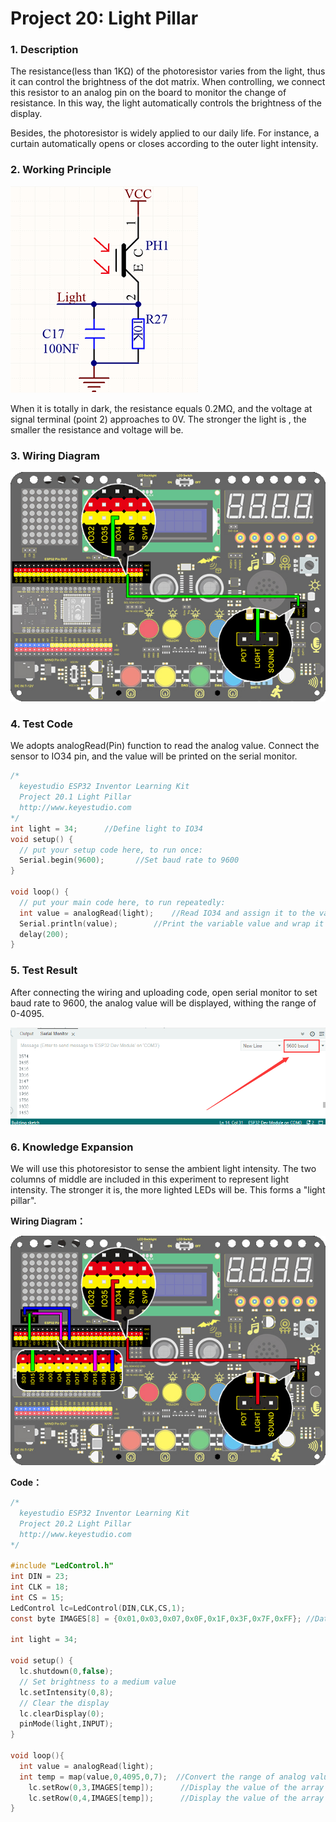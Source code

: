 # **Project 20: Light Pillar**
### **1. Description**
The resistance(less than 1KΩ) of the photoresistor varies from the light, thus it can control the brightness of the dot matrix. When controlling, we connect this resistor to an analog pin on the board to monitor the change of resistance. In this way, the light automatically controls the brightness of the display. 

Besides,  the photoresistor is widely applied to our daily life. For instance, a curtain automatically opens or closes according to the outer light intensity. 

### **2. Working Principle**

![img-20230225082629-1679443973070-13](./media/img-20230225082629-1679443973070-13.png)

When it is totally in dark, the resistance equals 0.2MΩ, and the voltage at signal terminal (point 2) approaches to 0V. The stronger the light is , the smaller the resistance and voltage will be.



### **3. Wiring Diagram**

![image-20230509145915508](media/image-20230509145915508.png)

### **4. Test Code**

We adopts analogRead(Pin) function to read the analog value. Connect the sensor to IO34 pin, and the value will be printed on the serial monitor. 

```c
/*
  keyestudio ESP32 Inventor Learning Kit 
  Project 20.1 Light Pillar
  http://www.keyestudio.com
*/
int light = 34;      //Define light to IO34
void setup() {
  // put your setup code here, to run once:
  Serial.begin(9600);		//Set baud rate to 9600
}

void loop() {
  // put your main code here, to run repeatedly:
  int value = analogRead(light);	//Read IO34 and assign it to the variable value
  Serial.println(value);		//Print the variable value and wrap it around 
  delay(200);
}
```

### **5. Test Result**

After connecting the wiring and uploading code, open serial monitor to set baud rate to 9600, the analog value will be displayed, withing the range of 0-4095. 

![image-20230418105859480](./media/image-20230418105859480.png)

### **6. Knowledge Expansion**

We will use this photoresistor to sense the ambient light intensity. The two columns of middle are included in this experiment to represent light intensity. The stronger it is, the more lighted LEDs will be. This forms a "light pillar".



**Wiring Diagram：**

![](./media/20-2.jpg)

**Code：**

```c
/*
  keyestudio ESP32 Inventor Learning Kit 
  Project 20.2 Light Pillar
  http://www.keyestudio.com
*/

#include "LedControl.h"
int DIN = 23;
int CLK = 18;
int CS = 15;
LedControl lc=LedControl(DIN,CLK,CS,1);
const byte IMAGES[8] = {0x01,0x03,0x07,0x0F,0x1F,0x3F,0x7F,0xFF}; //Data of light pillar

int light = 34;

void setup() {
  lc.shutdown(0,false);
  // Set brightness to a medium value
  lc.setIntensity(0,8);
  // Clear the display
  lc.clearDisplay(0);
  pinMode(light,INPUT);  
}

void loop(){
  int value = analogRead(light);
  int temp = map(value,0,4095,0,7);  //Convert the range of analog values to 0-7
    lc.setRow(0,3,IMAGES[temp]);      //Display the value of the array IMAGES[temp] in column 3
    lc.setRow(0,4,IMAGES[temp]);      //Display the value of the array IMAGES[temp] in column 4
}

```

